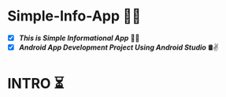 # Simple-Info-App 📲🧩
- [X] __*This is Simple Informational App*__ 🧾📌
- [X] __*Android App Development Project Using Android Studio*__ 🛢✌

# INTRO ⏳

